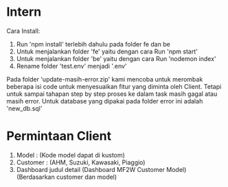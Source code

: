 # Intern

Cara Install:
1. Run 'npm install' terlebih dahulu pada folder fe dan be
2. Untuk menjalankan folder 'fe' yaitu dengan cara Run 'npm start'
3. Untuk menjalankan folder 'be' yaitu dengan cara Run 'nodemon index'
4. Rename folder 'test.env' menjadi '.env'


Pada folder 'update-masih-error.zip' kami mencoba untuk merombak beberapa isi code untuk menyesuaikan fitur yang diminta oleh Client. Tetapi untuk sampai tahapan step by step proses ke dalam task masih gagal atau masih error. Untuk database yang dipakai pada folder error ini adalah 'new_db.sql'

# Permintaan Client
1. Model : (Kode model dapat di kustom) 
2. Customer : (AHM, Suzuki, Kawasaki, Piaggio) 
3. Dashboard judul detail (Dashboard MF2W Customer Model) (Berdasarkan customer dan model) 
